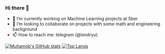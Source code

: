 ### Hi there 👋

<!--
**Muhamob/Muhamob** is a ✨ _special_ ✨ repository because its `README.md` (this file) appears on your GitHub profile.
-->

- 🔭 I’m currently working on Machine Learning projects at Sber
- 👯 I’m looking to collaborate on projects with some math and engineering background
- 📫 How to reach me: telegram (@lxndryu)

[![Muhamob's GitHub stats](https://github-readme-stats.vercel.app/api?username=Muhamob&hide_rank=true)](https://github.com/anuraghazra/github-readme-stats)
[![Top Langs](https://github-readme-stats.vercel.app/api/top-langs/?username=Muhamob&layout=compact)](https://github.com/anuraghazra/github-readme-stats)
